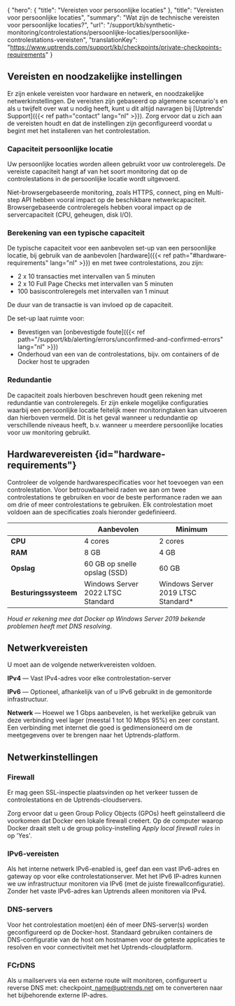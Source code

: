 {
  "hero": {
    "title": "Vereisten voor persoonlijke locaties"
  },
  "title": "Vereisten voor persoonlijke locaties",
  "summary": "Wat zijn de technische vereisten voor persoonlijke locaties?",
  "url": "/support/kb/synthetic-monitoring/controlestations/persoonlijke-locaties/persoonlijke-controlestations-vereisten",
  "translationKey": "https://www.uptrends.com/support/kb/checkpoints/private-checkpoints-requirements"
}

## Vereisten en noodzakelijke instellingen

Er zijn enkele vereisten voor hardware en netwerk, en noodzakelijke netwerkinstellingen. De vereisten zijn gebaseerd op algemene scenario's en als u twijfelt over wat u nodig heeft, kunt u dit altijd navragen bij [Uptrends' Support]({{< ref path="contact" lang="nl" >}}). Zorg ervoor dat u zich aan de vereisten houdt en dat de instellingen zijn geconfigureerd voordat u begint met het installeren van het controlestation.

### Capaciteit persoonlijke locatie

Uw persoonlijke locaties worden alleen gebruikt voor uw controleregels. De vereiste capaciteit hangt af van het soort monitoring dat op de controlestations in de persoonlijke locatie wordt uitgevoerd.

Niet-browsergebaseerde monitoring, zoals HTTPS, connect, ping en Multi-step API hebben vooral impact op de beschikbare netwerkcapaciteit. Browsergebaseerde controleregels hebben vooral impact op de servercapaciteit (CPU, geheugen, disk I/O).

### Berekening van een typische capaciteit 

De typische capaciteit voor een aanbevolen set-up van een persoonlijke locatie, bij gebruik van de aanbevolen [hardware]({{< ref path="#hardware-requirements" lang="nl" >}}) en met twee controlestations, zou zijn:

- 2 x 10 transacties met intervallen van 5 minuten
- 2 x 10 Full Page Checks met intervallen van 5 minuten
- 100 basiscontroleregels met intervallen van 1 minuut

De duur van de transactie is van invloed op de capaciteit.

De set-up laat ruimte voor:

- Bevestigen van [onbevestigde foute]({{< ref path="/support/kb/alerting/errors/unconfirmed-and-confirmed-errors" lang="nl" >}})
- Onderhoud van een van de controlestations, bijv. om containers of de Docker host te upgraden

### Redundantie

De capaciteit zoals hierboven beschreven houdt geen rekening met redundantie van controleregels. Er zijn enkele mogelijke configuraties waarbij een persoonlijke locatie feitelijk meer monitoringtaken kan uitvoeren dan hierboven vermeld. Dit is het geval wanneer u redundantie op verschillende niveaus heeft, b.v. wanneer u meerdere persoonlijke locaties voor uw monitoring gebruikt.

## Hardwarevereisten {id="hardware-requirements"}

Controleer de volgende hardwarespecificaties voor het toevoegen van een controlestation. Voor betrouwbaarheid raden we aan om twee controlestations te gebruiken en voor de beste performance raden we aan om drie of meer controlestations te gebruiken. Elk controlestation moet voldoen aan de specificaties zoals hieronder gedefinieerd. 

|   | Aanbevolen | Minimum |
| --- | --- | --- |
| **CPU** | 4 cores | 2 cores |
| **RAM** | 8 GB | 4 GB |
| **Opslag** | 60 GB op snelle opslag (SSD) | 60 GB |
| **Besturingssysteem** | Windows Server 2022 LTSC Standard | Windows Server 2019 LTSC Standard* |

*Houd er rekening mee dat Docker op Windows Server 2019 bekende problemen heeft met DNS resolving*.

## Netwerkvereisten

U moet aan de volgende netwerkvereisten voldoen.

**IPv4** — Vast IPv4-adres voor elke controlestation-server  

**IPv6** — Optioneel, afhankelijk van of u IPv6 gebruikt in de gemonitorde infrastructuur. 

**Netwerk** — Hoewel we 1 Gbps aanbevelen, is het werkelijke gebruik van deze verbinding veel lager (meestal 1 tot 10 Mbps 95%) en zeer constant. 
Een verbinding met internet die goed is gedimensioneerd om de meetgegevens over te brengen naar het Uptrends-platform. 


## Netwerkinstellingen

### Firewall

Er mag geen SSL-inspectie plaatsvinden op het verkeer tussen de controlestations en de Uptrends-cloudservers.

Zorg ervoor dat u geen Group Policy Objects (GPOs) heeft geïnstalleerd die voorkomen dat Docker een lokale firewall creëert. Op de computer waarop Docker draait stelt u de group policy-instelling *Apply local firewall rules* in op 'Yes'.

### IPv6-vereisten

Als het interne netwerk IPv6-enabled is, geef dan een vast IPv6-adres en gateway op voor elke controlestationserver. Met het IPv6 IP-adres kunnen we uw infrastructuur monitoren via IPv6 (met de juiste firewallconfiguratie). Zonder het vaste IPv6-adres kan Uptrends alleen monitoren via IPv4.

### DNS-servers

Voor het controlestation moet(en) één of meer DNS-server(s) worden geconfigureerd op de Docker-host. Standaard gebruiken containers de DNS-configuratie van de host om hostnamen voor de geteste applicaties te resolven en voor connectiviteit met het Uptrends-cloudplatform. 

### FCrDNS

Als u mailservers via een externe route wilt monitoren, configureert u reverse DNS met: checkpoint\_name@uptrends.net om te converteren naar het bijbehorende externe IP-adres.
